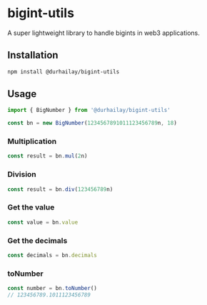# bigint-utils

A super lightweight library to handle bigints in web3 applications.

## Installation

```bash
npm install @durhailay/bigint-utils
```

## Usage

```typescript
import { BigNumber } from '@durhailay/bigint-utils'

const bn = new BigNumber(1234567891011123456789n, 18)
```

### Multiplication

```typescript
const result = bn.mul(2n)

```

### Division

```typescript
const result = bn.div(123456789n)
```

### Get the value

```typescript
const value = bn.value
```

### Get the decimals

```typescript
const decimals = bn.decimals
```

### toNumber

```typescript
const number = bn.toNumber()
// 123456789.1011123456789
```
